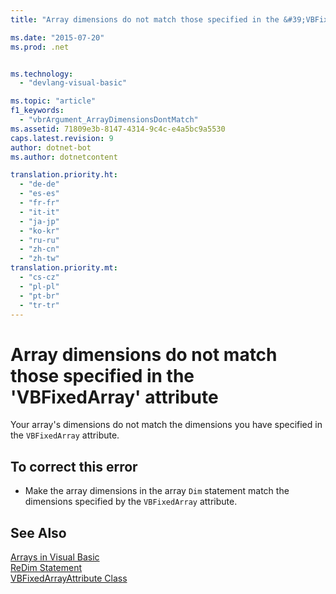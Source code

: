 ```yaml
---
title: "Array dimensions do not match those specified in the &#39;VBFixedArray&#39; attribute | Microsoft Docs"

ms.date: "2015-07-20"
ms.prod: .net


ms.technology: 
  - "devlang-visual-basic"

ms.topic: "article"
f1_keywords: 
  - "vbrArgument_ArrayDimensionsDontMatch"
ms.assetid: 71809e3b-8147-4314-9c4c-e4a5bc9a5530
caps.latest.revision: 9
author: dotnet-bot
ms.author: dotnetcontent

translation.priority.ht: 
  - "de-de"
  - "es-es"
  - "fr-fr"
  - "it-it"
  - "ja-jp"
  - "ko-kr"
  - "ru-ru"
  - "zh-cn"
  - "zh-tw"
translation.priority.mt: 
  - "cs-cz"
  - "pl-pl"
  - "pt-br"
  - "tr-tr"
---
```

# Array dimensions do not match those specified in the &#39;VBFixedArray&#39; attribute
Your array's dimensions do not match the dimensions you have specified in the `VBFixedArray` attribute.  
  
## To correct this error  
  
-   Make the array dimensions in the array `Dim` statement match the dimensions specified by the `VBFixedArray` attribute.  
  
## See Also  
 [Arrays in Visual Basic](~/docs/visual-basic/programming-guide/language-features/arrays/index.md)   
 [ReDim Statement](../../visual-basic/language-reference/statements/redim-statement.md)   
 [VBFixedArrayAttribute Class](http://msdn.microsoft.com/en-us/7b7e9ef6-2854-4114-892e-e7ae45dd0b49)
